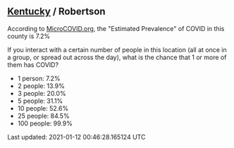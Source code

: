 
## [Kentucky](/united-states/kentucky) / Robertson

According to [MicroCOVID.org](http://microcovid.org),
the "Estimated Prevalence" of COVID in this county is 7.2%

If you interact with a certain number of people in this location
(all at once in a group, or spread out across the day), what is the chance that
1 or more of them has COVID?

- 1 person: 7.2%
- 2 people: 13.9%
- 3 people: 20.0%
- 5 people: 31.1%
- 10 people: 52.6%
- 25 people: 84.5%
- 100 people: 99.9%

Last updated: 2021-01-12 00:46:28.165124 UTC
